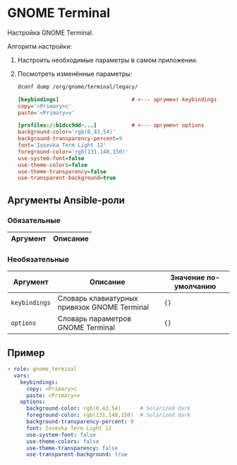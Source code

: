 # GNOME Terminal

Настройка GNOME Terminal.

Алгоритм настройки:

1. Настроить необходимые параметры в самом приложении.
1. Посмотреть изменённые параметры:

   ```bash
   dconf dump /org/gnome/terminal/legacy/
   ```

   ```ini
   [keybindings]                       # <--- аргумент keybindings
   copy='<Primary>c'
   paste='<Primary>v'

   [profiles:/:b1dcc9dd-...]           # <--- аргумент options
   background-color='rgb(0,43,54)'
   background-transparency-percent=9
   font='Iosevka Term Light 12'
   foreground-color='rgb(131,148,150)'
   use-system-font=false
   use-theme-colors=false
   use-theme-transparency=false
   use-transparent-background=true
   ```

## Аргументы Ansible-роли

### Обязательные

| Аргумент | Описание |
| --- | --- |  

### Необязательные

| Аргумент | Описание | Значение по-умолчанию |
| --- | --- | --- |
| `keybindings` | Словарь клавиатурных привязок GNOME Terminal | `{}` |
| `options` | Словарь параметров GNOME Terminal | `{}` |

## Пример

```yaml
- role: gnome_terminal
  vars:
    keybindings:
      copy: <Primary>c
      paste: <Primary>v
    options:
      background-color: rgb(0,43,54)      # Solarized dark
      foreground-color: rgb(131,148,150)  # Solarized dark
      background-transparency-percent: 9
      font: Iosevka Term Light 12
      use-system-font: false
      use-theme-colors: false
      use-theme-transparency: false
      use-transparent-background: true
```
